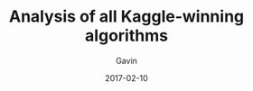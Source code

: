 ---
layout:     post
title:      "Analysis of all Kaggle-winning algorithms"
baselink:   /kaggle
permalink:  /kaggle/
date:       2017-02-10
author:     Gavin   

visible:	1
published:	false

technical: 	true

summary:    A new dataset and new analysis of all 234 (to Q1 2017).
confidence: 80% that 
categories: kaggle, machine learning, homebrew science
---